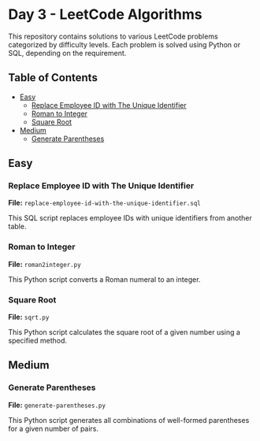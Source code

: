 # Day 3 - LeetCode Algorithms

This repository contains solutions to various LeetCode problems categorized by difficulty levels. Each problem is solved using Python or SQL, depending on the requirement.

## Table of Contents

- [Easy](#easy)
  - [Replace Employee ID with The Unique Identifier](#replace-employee-id-with-the-unique-identifier)
  - [Roman to Integer](#roman-to-integer)
  - [Square Root](#square-root)
- [Medium](#medium)
  - [Generate Parentheses](#generate-parentheses)

## Easy

### Replace Employee ID with The Unique Identifier

**File:** `replace-employee-id-with-the-unique-identifier.sql`

This SQL script replaces employee IDs with unique identifiers from another table.

### Roman to Integer

**File:** `roman2integer.py`

This Python script converts a Roman numeral to an integer.

### Square Root

**File:** `sqrt.py`

This Python script calculates the square root of a given number using a specified method.

## Medium

### Generate Parentheses

**File:** `generate-parentheses.py`

This Python script generates all combinations of well-formed parentheses for a given number of pairs.